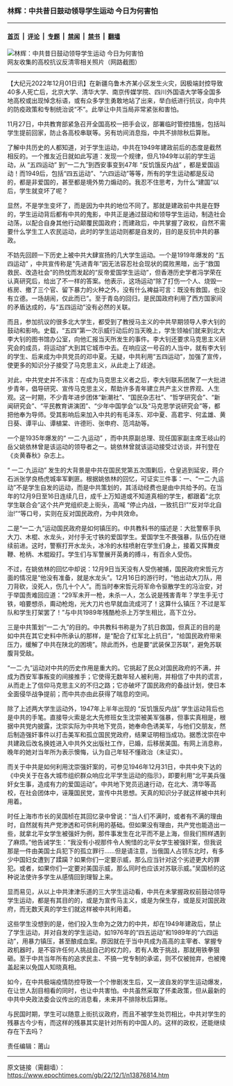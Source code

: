 ### 林辉：中共昔日鼓动领导学生运动 今日为何害怕

---

#### [首页](../../../..?n13876814) &nbsp;|&nbsp; [评论](../../../../../epoch-comment?n13876814) &nbsp;|&nbsp; [专题](../../../../../epoch-special?n13876814) &nbsp;|&nbsp; [禁闻](../../../../../epoch-news?n13876814) &nbsp;|&nbsp; [禁书](../../../../../books?n13876814) &nbsp;|&nbsp; [翻墙](https://github.com/gfw-breaker/nogfw/blob/master/README.md?n13876814)


<div><img alt="林辉：中共昔日鼓动领导学生运动 今日为何害怕" class="attachment-djy_600_400 size-djy_600_400 wp-post-image" src="https://i.epochtimes.com/assets/uploads/2022/11/id13874106-fe7333c341cba2b6173840a0a037b589-600x400.png"/>
<div class="caption">
 网友收集的高校抗议反清零相关照片（网路截图）
</div></div><hr/><div class="post_content" id="artbody" itemprop="articleBody">
 <!-- article content begin -->
 <p>
  【大纪元2022年12月01日讯】在新疆乌鲁木齐某小区发生火灾，因极端封控导致40多人死亡后，北京大学、清华大学、南京传媒学院、四川外国语大学等全国多地高校或出现悼念标语，或有众多学生勇敢地站了出来，举白纸进行抗议，向中共的防疫政策和专制统治说“不”。此举让中共当局非常紧张和害怕。
 </p>
 <p>
  11月27日，中共教育部紧急召开全国高校一把手会议，部署临时管控措施，包括叫学生提前回家，防止各高校串联等。另有坊间消息指，中共不排除秋后算账。
 </p>
 <p>
  了解中共历史的人都知道，对于学生运动，中共在1949年建政前后的态度是截然相反的。一个推友近日就如此写道：发现一个规律，但凡1949年以前的学生运动，从
  <ok href="https://www.epochtimes.com/gb/tag/%E2%80%9C%E4%BA%94%E5%9B%9B%E8%BF%90%E5%8A%A8%E2%80%9D.html">
   “五四运动”
  </ok>
  到“一二九”到西安事变到47年
  <ok href="https://www.epochtimes.com/gb/tag/%E2%80%9C%E5%8F%8D%E9%A5%A5%E9%A5%BF%E5%8F%8D%E5%86%85%E6%88%98%E2%80%9D.html">
   “反饥饿反内战”
  </ok>
  ，都是爱国运动！而1949后，包括“四五运动”、“六四运动”等等，所有的学生运动都是反动的，都是非爱国的，甚至都是境外势力煽动的。我忍不住思考，为什么“建国”以后，学生就变坏了呢？
 </p>
 <p>
  显然，不是学生变坏了，而是因为中共的地位不同了。那就是建政前中共是在野的，学生运动背后都有中共的鬼影，中共正是通过鼓动和领导学生运动，制造社会动荡，以配合自身其他行动颠覆民国政府；而建政后，中共掌握了政权，自然不需要什么学生工人农民运动，此时的学生运动则都是自发的，目的是反抗中共的暴政。
 </p>
 <p>
  不妨先回顾一下历史上被中共大肆宣扬的几大学生运动。一个是1919年爆发的
  <ok href="https://www.epochtimes.com/gb/tag/%E2%80%9C%E4%BA%94%E5%9B%9B%E8%BF%90%E5%8A%A8%E2%80%9D.html">
   “五四运动”
  </ok>
  ，中共宣传称是“先进青年”因无法容忍社会现状的腐败黑暗，出于“救国救民、改造社会”的热忱而发起的“反帝爱国学生运动”，但香港历史学者冯学荣在认真研究后，给出了不一样的答案。他表示，这场运动“除了打伤一个人、烧毁一栋房、撤了三个官、留下暴力的火种之外，没有什么裨益可言：既没有救国，也没有立德。一场胡闹，仅此而已”。至于青岛的回归，是民国政府利用了西方国家间的矛盾达成的，与“五四运动”没有必然的关联。
 </p>
 <p>
  而且，参加抗议的很多北大学生，都受到了教授马主义的中共早期领导人李大钊的鼓动和影响。史载，“五四”第一次示威行动后的当天晚上，学生领袖们就来到北大李大钊的图书馆办公室，向他汇报当天所发生的事件。李大钊还要求马克思主义研究会的成员，将运动扩大到其它城市中去。在响应这一号召的人当中，就有李大钊的学生、后来成为中共党员的邓中夏。无疑，中共利用“五四运动”，加强了宣传，使更多的知识分子接受了马克思主义，从此走上了歧途。
 </p>
 <p>
  对此，中共党史并不讳言：在成为马克思主义者之后，李大钊联系团聚了一大批进步青年，倡导研究、宣传马克思主义，帮助许多青年建立共产主义世界观、人生观。这一时期，不少青年进步团体“新潮社”、“国民杂志社”、“哲学研究会”、“新闻研究会”、“平民教育讲演团”、“少年中国学会”以及“马克思学说研究会”等，都把他奉为导师。受其影响后来加入中共的有毛泽东、邓中夏、高君宇、何孟雄、黄日葵、谭平山、谭植棠、许德珩、张申府、范鸿劼等。
 </p>
 <p>
  一个是1935年爆发的“
  <ok href="https://www.epochtimes.com/gb/tag/%E4%B8%80%E4%BA%8C%C2%B7%E4%B9%9D%E8%BF%90%E5%8A%A8%E2%80%9D.html">
   一二·九运动”
  </ok>
  ，而中共原副总理、现任国家副主席王岐山的岳父姚依林曾是该运动的领导者之一。姚依林曾就该运动接受过访谈，并刊登在《炎黄春秋》杂志上。
 </p>
 <p>
  “
  <ok href="https://www.epochtimes.com/gb/tag/%E4%B8%80%E4%BA%8C%C2%B7%E4%B9%9D%E8%BF%90%E5%8A%A8%E2%80%9D.html">
   一二·九运动”
  </ok>
  发生的大背景是中共在国民党第五次围剿后，仓皇逃到延安，蒋介石派张学良杨虎城率军剿匪。根据姚依林的回忆，可证实三件事：一、“一二·九运动”不是学生自发的运动，而是中共策划的，其活动经费也是由中共给予的。在当年的12月9日至16日连续几日，成千上万知道或不知道真相的学生，都跟着“北京学生联合会”这个共产党组织走上街头，高喊 “停止内战，一致抗日!”“反对华北自治!”“等口号，实则在反对国民政府，为中共效命。
 </p>
 <p>
  二是“一二·九”运动国民政府是如何镇压的。中共教科书的描述是：大批警察手执大刀、木棍、水龙头，对付手无寸铁的爱国学生。爱国学生不畏强暴，队伍仍在继续前进。这时，警察打开水龙头，冰冷的水柱喷射在学生们身上，接着又挥舞皮鞭、枪柄、木棍殴打。学生们与军警展开英勇的搏斗，有百余人受伤。
 </p>
 <p>
  不过，在姚依林的回忆中却说：12月9日当天没有人受伤被捕，国民政府宋哲元方面的情况是“他没有准备，就是水龙头”。12月16日的游行时，“他出动大刀队，用刀背砍，没死人，伤几十个人”。而当时奉宋哲元将军命令驱散学生的冯治安，对于举国责难回应道：“29军未开一枪，未杀一人，怎么说是残害青年？学生手无寸铁，咱要想杀，甭动枪炮，光大刀片也早就血流成河了！这算什么镇压？不过是军队和学生打架罢了！”与中共1989年残酷枪杀上万学生相比，高下立分。
 </p>
 <p>
  三是中共策划“一二·九”的目的。中共教科书称是为了抗日救国，但真正的目的是如中共在其它史料中所承认的那样，是“配合了红军北上抗日”，“给国民政府带来压力，缓解了中共在陕北的困境”。除此而外，也是要“武装保卫苏联”，避免苏联腹背受敌。
 </p>
 <p>
  “一二·九”运动对中共的历史作用是重大的。它挑起了民众对国民政府的不满，并成为西安军事叛变的间接推手；它使得无数年轻人被利用，并相信了中共的谎言，从而走上了信仰马克思主义的不归之路；它亦破坏了国民政府的备战计划，使日本全面侵华战争提前；而中共亦由此获得了喘息的空间。
 </p>
 <p>
  除了上述两大学生运动外，1947年上半年出现的
  <ok href="https://www.epochtimes.com/gb/tag/%E2%80%9C%E5%8F%8D%E9%A5%A5%E9%A5%BF%E5%8F%8D%E5%86%85%E6%88%98%E2%80%9D.html">
   “反饥饿反内战”
  </ok>
  学生运动背后也是中共的手笔。直接导火索是北大先修班女生沈崇被美军强暴，但事实真相是，根据中共党内披露，沈崇实际为中共地下党员，她奉命色诱美军，与他们交朋友，然后制造强奸事件以打击美军和孤立国民党政府，结果证明相当成功。据悉沈崇在中共建政后改名换姓进入中共外文出版社工作，已婚，后移居美国。有网上消息称，晚年的她对当年所为表示懊悔，认为自己年轻不懂政治（未证实）。
 </p>
 <p>
  而关于中共是如何利用沈崇强奸案的，可参见1946年12月31日，中共中央下达的《中央关于在各大城市组织群众响应北平学生运动的指示》，即要利用“北平美兵强奸女生事，造成有力的爱国运动”。中共地下党员迅速行动，在北大、清华等高校，在社会团体中，诬蔑国民党，宣传中共思想。天真的知识分子就这样被中共利用着。
 </p>
 <p>
  时任上海市市长的吴国桢在其回忆录中曾说：“当人们不满时，或者有不满的理由时，自然就有共产党渗透和可供利用的基础。但如果没有理由，共产党也能造出一些，就拿北平女学生被强奸为例，那件事发生在北平而不是上海，但我们照样遇到了麻烦。”他告诫学生：“我没有小视那件令人惋惜的北平女学生被强奸案，但我说那是一件由美国士兵犯下的孤立罪行……但是请注意，当俄国人占领东北时，有多少中国妇女遭到了蹂躏？如果你们一定要示威，那么应当针对这个劣迹更大的罪犯。或者，如果你们一定要对美国示威，那么同时也应该对苏联示威。”吴国桢的这种说法使许多学生从感情回到理智上来。
 </p>
 <p>
  显而易见，从以上中共津津乐道的三大学生运动看，中共在未掌握政权前鼓动领导学生运动，都是有其目的的，或是为宣传马主义，或是为保生存，或是反对国民政府，而无数天真的学生们就这样被中共利用着。
 </p>
 <p>
  这些学生没想到的是，他们投入生命为之效力的中共，却在1949年建政后，禁止了学生运动，并对自发的学生运动，如1976年的“四五运动”和1989年的“六四运动”，用暴力镇压，甚至酿成血案。原因就在于当中共成为高高的主宰者、掌握专政机器时，是不容许任何人挑战自己的权力的，若有人敢于挑战，那就用铁拳狠砸。至于中共当年所有的追求民主、不搞一党专制的承诺，则不仅被抛弃，也被掩盖起来以免国人知晓真相。
 </p>
 <p>
  如今，在中共极端疫情防控导致一个个惨剧发生后，又一波自发的学生运动爆发，在让世人刮目相看的同时，也让中共害怕。中共虽然采取了怀柔政策，但从最新的中共中央政法委会议传出的消息看，未来并不排除秋后算账。
 </p>
 <p>
  与民国时期，学生可以随意上街抗议政府，而且不被学生处罚相比，中共对学生的残暴古今少有，而这样的残暴其实是针对所有的中国人的。这样的政权，还能继续存在下去吗？
 </p>
 <p>
  责任编辑：莆山
 </p>
 <!-- article content end -->
 <div id="below_article_ad">
 </div>
</div>


---

原文链接（需翻墙）：https://www.epochtimes.com/gb/22/12/1/n13876814.htm